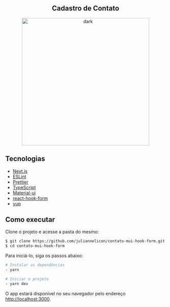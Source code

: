 <h2 align="center">Cadastro de Contato</h2>

<p align="center">
  <img alt="dark" width="400px" src="https://github.com/juliannelicon/contato-mui-hook-form/blob/master/public/contato.png" />
</p>

## Tecnologias
- [Next.js](https://nextjs.org/)
- [ESLint](https://eslint.org/)
- [Prettier](https://prettier.io/)
- [TypeScript](https://www.typescriptlang.org/)
- [Material-ui](https://mui.com/)
- [react-hook-form](https://react-hook-form.com/)
- [yup](https://www.npmjs.com/package/yup)

## Como executar

Clone o projeto e acesse a pasta do mesmo:

```bash
$ git clone https://github.com/juliannelicon/contato-mui-hook-form.git
$ cd contato-mui-hook-form
```

Para iniciá-lo, siga os passos abaixo:

```bash
# Instalar as dependências
- yarn

# Iniciar o projeto
- yarn dev

```

O app estará disponível no seu navegador pelo endereço [http://localhost:3000](http://localhost:3000).

